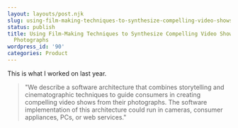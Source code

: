 ```yaml
---
layout: layouts/post.njk
slug: using-film-making-techniques-to-synthesize-compelling-video-shows-from-consumer-photographs
status: publish
title: Using Film-Making Techniques to Synthesize Compelling Video Shows from Consumer
  Photographs
wordpress_id: '90'
categories: Product
---
```


This is what I worked on last year.

> "We describe a software architecture that combines storytelling and cinematographic techniques to guide consumers in creating compelling video shows from their photographs. The software implementation of this architecture could run in cameras, consumer appliances, PCs, or web services."
